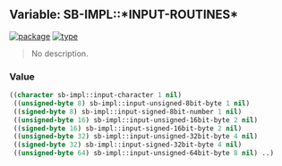 ## Variable: SB-IMPL::\*INPUT-ROUTINES\*
[![package](https://img.shields.io/badge/Package-SB--IMPL-5f9ea0.svg?style=social&colorA=999999)](../) [![type](https://img.shields.io/badge/Type-Variable-5f9ea0.svg?style=social&colorA=999999)](../#variable) 

> No description.

### Value
```cl
((character sb-impl::input-character 1 nil)
 ((unsigned-byte 8) sb-impl::input-unsigned-8bit-byte 1 nil)
 ((signed-byte 8) sb-impl::input-signed-8bit-number 1 nil)
 ((unsigned-byte 16) sb-impl::input-unsigned-16bit-byte 2 nil)
 ((signed-byte 16) sb-impl::input-signed-16bit-byte 2 nil)
 ((unsigned-byte 32) sb-impl::input-unsigned-32bit-byte 4 nil)
 ((signed-byte 32) sb-impl::input-signed-32bit-byte 4 nil)
 ((unsigned-byte 64) sb-impl::input-unsigned-64bit-byte 8 nil) ..)
```
